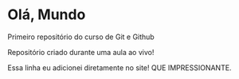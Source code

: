 # Olá, Mundo
 Primeiro repositório do curso de Git e Github

 Repositório criado durante uma aula ao vivo!

Essa linha eu adicionei diretamente no site! QUE IMPRESSIONANTE.
